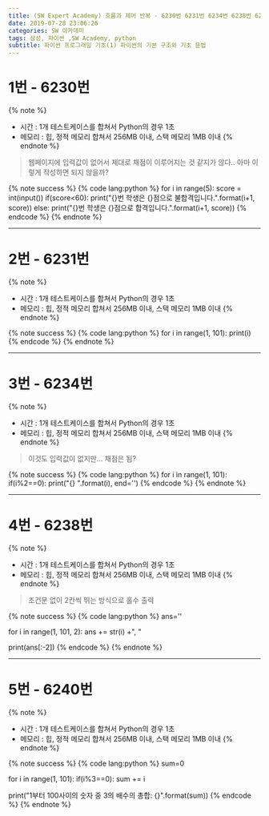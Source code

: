 ```yaml
---
title: (SW Expert Academy) 흐름과 제어 반복 - 6230번 6231번 6234번 6238번 6240번
date: 2019-07-28 23:06:26
categories: SW 아카데미
tags: 삼성, 파이썬 ,SW Academy, python
subtitle: 파이썬 프로그래밍 기초(1) 파이썬의 기본 구조와 기초 문법
---
```


# 1번 - 6230번

{% note %}
- 시간 : 1개 테스트케이스를 합쳐서 Python의 경우 1초
- 메모리 : 힙, 정적 메모리 합쳐서 256MB 이내, 스택 메모리 1MB 이내
{% endnote %}

> 웹페이지에 입력값이 없어서 제대로 채점이 이루어지는 것 같지가 않다..
> 아마 이렇게 작성하면 되지 않을까?

{% note success %}
{% code lang:python %}
for i in range(5):
    score = int(input())
    if(score<60):
        print("{}번 학생은 {}점으로 불합격입니다.".format(i+1, score))
    else:
        print("{}번 학생은 {}점으로 합격입니다.".format(i+1, score))
{% endcode %}
{% endnote %}

-----

# 2번 - 6231번

{% note %}
- 시간 : 1개 테스트케이스를 합쳐서 Python의 경우 1초
- 메모리 : 힙, 정적 메모리 합쳐서 256MB 이내, 스택 메모리 1MB 이내
{% endnote %}

{% note success %}
{% code lang:python %}
for i in range(1, 101):
    print(i)
{% endcode %}
{% endnote %}

-----

# 3번 - 6234번

{% note %}
- 시간 : 1개 테스트케이스를 합쳐서 Python의 경우 1초
- 메모리 : 힙, 정적 메모리 합쳐서 256MB 이내, 스택 메모리 1MB 이내
{% endnote %}

> 이것도 입력값이 없지만... 채점은 됨?

{% note success %}
{% code lang:python %}
for i in range(1, 101):
    if(i%2==0):
        print("{} ".format(i), end='')
{% endcode %}
{% endnote %}

-----

# 4번 - 6238번

{% note %}
- 시간 : 1개 테스트케이스를 합쳐서 Python의 경우 1초
- 메모리 : 힙, 정적 메모리 합쳐서 256MB 이내, 스택 메모리 1MB 이내
{% endnote %}

> 조건문 없이 2칸씩 뛰는 방식으로 홀수 출력

{% note success %}
{% code lang:python %}
ans=''

for i in range(1, 101, 2):
        ans += str(i) +", "

print(ans[:-2])
{% endcode %}
{% endnote %}

-----

# 5번 - 6240번

{% note %}
- 시간 : 1개 테스트케이스를 합쳐서 Python의 경우 1초
- 메모리 : 힙, 정적 메모리 합쳐서 256MB 이내, 스택 메모리 1MB 이내
{% endnote %}

{% note success %}
{% code lang:python %}
sum=0

for i in range(1, 101):
    if(i%3==0):
        sum += i

print("1부터 100사이의 숫자 중 3의 배수의 총합: {}".format(sum))
{% endcode %}
{% endnote %}
